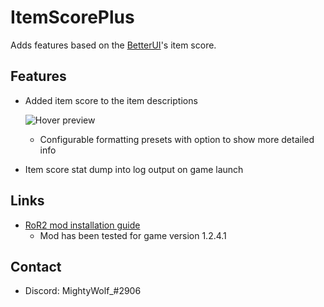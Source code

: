 # ItemScorePlus

Adds features based on the [BetterUI](https://thunderstore.io/package/XoXFaby/BetterUI/)'s item score.

## Features

* Added item score to the item descriptions

  ![Hover preview](https://i.imgur.com/w97NO38.png)
  * Configurable formatting presets with option to show more detailed info

* Item score stat dump into log output on game launch

## Links

* [RoR2 mod installation guide](https://github.com/risk-of-thunder/R2Wiki/wiki/Beginner's-Guide-for-Modding-Risk-of-Rain-2#Mod-Manager)
  * Mod has been tested for game version 1.2.4.1

## Contact

* Discord: MightyWolf_#2906
